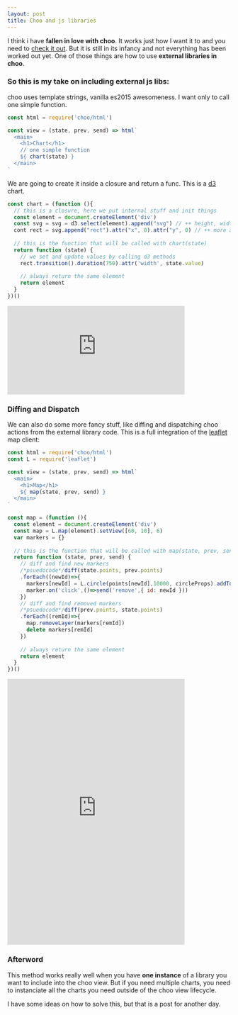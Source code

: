 ```yaml
---
layout: post
title: Choo and js libraries
---
```


I think i have **fallen in love with choo**. It works just how I want it to and you need to [check it out](https://github.com/yoshuawuyts/choo).
But it is still in its infancy and not everything has been worked out yet. One of those things are how to use **external libraries in choo**.

### So this is my take on including external js libs:

choo uses template strings, vanilla es2015 awesomeness.
I want only to call one simple function.

```javascript
const html = require('choo/html')

const view = (state, prev, send) => html`
  <main>
    <h1>Chart</h1>
    // one simple function
    ${ chart(state) }
  </main>
`
```

We are going to create it inside a closure and return a func. This is a [d3](https://d3js.org/) chart.

```javascript
const chart = (function (){
  // this is a closure, here we put internal stuff and init things
  const element = document.createElement('div')
  const svg = svg = d3.select(element).append("svg") // ++ height, width
  cont rect = svg.append("rect").attr("x", 0).attr("y", 0) // ++ more attrs.
  
  // this is the function that will be called with chart(state)
  return function (state) {
    // we set and update values by calling d3 methods
    rect.transition().duration(750).attr('width', state.value)
  
    // always return the same element
    return element
  }
})()
```

<iframe width="400" height="200" src="http://requirebin.com/embed?gist=d3477f03bcd3293cfa632bbd43c4985a" frameborder="0" allowfullscreen> </iframe>

### Diffing and Dispatch

We can also do some more fancy stuff, like diffing and dispatching choo actions from the external library code.
This is a full integration of the [leaflet](http://leafletjs.com/) map client:

```javascript
const html = require('choo/html')
const L = require('leaflet')

const view = (state, prev, send) => html`
  <main>
    <h1>Map</h1>
    ${ map(state, prev, send) }
  </main>
`

const map = (function (){
  const element = document.createElement('div')
  const map = L.map(element).setView([60, 10], 6)
  var markers = {}
  
  // this is the function that will be called with map(state, prev, send)
  return function (state, prev, send) {
    // diff and find new markers
    /*psuedocode*/diff(state.points, prev.points)
    .forEach((newId)=>{
      markers[newId] = L.circle(points[newId],10000, circleProps).addTo(map)
      marker.on('click',()=>send('remove',{ id: newId }))
    })
    // diff and find removed markers
    /*psuedocode*/diff(prev.points, state.points)
    .forEach((remId)=>{
      map.removeLayer(markers[remId])
      delete markers[remId]
    })
  
    // always return the same element
    return element
  }
})()
```

<iframe width="400" height="600" src="http://requirebin.com/embed?gist=970e917827aa636e0c9b4de784927d2d" frameborder="0" allowfullscreen>  </iframe>

### Afterword
This method works really well when you have **one instance** of a library you want to include into the choo view.
But if you need multiple charts, you need to instanciate all the charts you need outside of the choo view lifecycle.

I have some ideas on how to solve this, but that is a post for another day.

